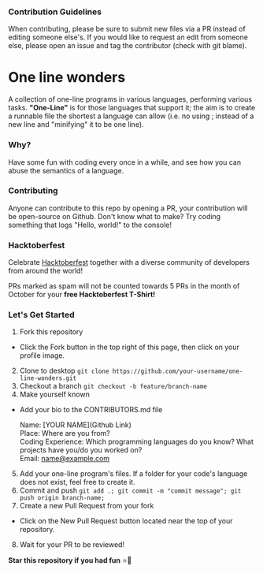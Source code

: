 ### Contribution Guidelines
When contributing, please be sure to submit new files via a PR instead of editing someone else's. If you would like to request an edit from someone else, please open an issue and tag the contributor (check with git blame).

# One line wonders
A collection of one-line programs in various languages, performing various tasks.
**"One-Line"** is for those languages that support it; the aim is to create a runnable file the shortest a language can allow (i.e. no using ; instead of a new line and "minifying" it to be one line).

### Why?
Have some fun with coding every once in a while, and see how you can abuse the semantics of a language.

### Contributing
Anyone can contribute to this repo by opening a PR, your contribution will be open-source on Github. Don't know what to make? Try coding something that logs "Hello, world!" to the console!

### Hacktoberfest
Celebrate [Hacktoberfest](https://hacktoberfest.digitalocean.com/) together with a diverse community of developers from around the world!

PRs marked as spam will not be counted towards 5 PRs in the month of October for your **free Hacktoberfest T-Shirt!**

### Let's Get Started
1. Fork this repository
  - Click the Fork button in the top right of this page, then click on your profile image.
2. Clone to desktop `git clone https://github.com/your-username/one-line-wonders.git`
3. Checkout a branch `git checkout -b feature/branch-name`
4. Make yourself known
  - Add your bio to the CONTRIBUTORS.md file

    Name: [YOUR NAME](Github Link)</br>
    Place: Where are you from?</br>
    Coding Experience: Which programming languages do you know? What projects have you/do you worked on?</br>
    Email: name@example.com</br>

5. Add your one-line program's files. If a folder for your code's language does not exist, feel free to create it.
6. Commit and push `git add .; git commit -m "commit message"; git push origin branch-name;`
7. Create a new Pull Request from your fork
  - Click on the New Pull Request button located near the top of your repository.
8. Wait for your PR to be reviewed!

**Star this repository if you had fun** :star::tada:
